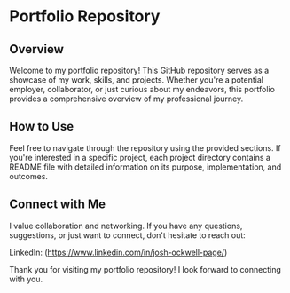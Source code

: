 
# Portfolio Repository
## Overview
Welcome to my portfolio repository! This GitHub repository serves as a showcase of my work, skills, and projects. Whether you're a potential employer, collaborator, or just curious about my endeavors, this portfolio provides a comprehensive overview of my professional journey.

## How to Use
Feel free to navigate through the repository using the provided sections. If you're interested in a specific project, each project directory contains a README file with detailed information on its purpose, implementation, and outcomes.

## Connect with Me
I value collaboration and networking. If you have any questions, suggestions, or just want to connect, don't hesitate to reach out:

LinkedIn: (https://www.linkedin.com/in/josh-ockwell-page/)

Thank you for visiting my portfolio repository! I look forward to connecting with you.
